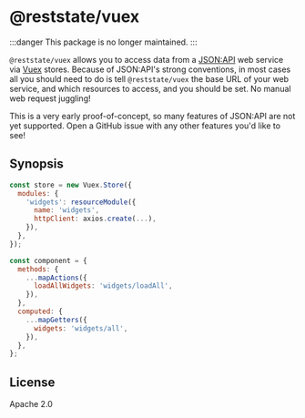 # @reststate/vuex

:::danger
This package is no longer maintained.
:::

`@reststate/vuex` allows you to access data from a [JSON:API](http://jsonapi.org/) web service via [Vuex](https://vuex.vuejs.org/) stores. Because of JSON:API's strong conventions, in most cases all you should need to do is tell `@reststate/vuex` the base URL of your web service, and which resources to access, and you should be set. No manual web request juggling!

This is a very early proof-of-concept, so many features of JSON:API are not yet supported. Open a GitHub issue with any other features you'd like to see!

## Synopsis

```javascript
const store = new Vuex.Store({
  modules: {
    'widgets': resourceModule({
      name: 'widgets',
      httpClient: axios.create(...),
    }),
  },
});

const component = {
  methods: {
    ...mapActions({
      loadAllWidgets: 'widgets/loadAll',
    }),
  },
  computed: {
    ...mapGetters({
      widgets: 'widgets/all',
    }),
  },
};
```

## License

Apache 2.0
